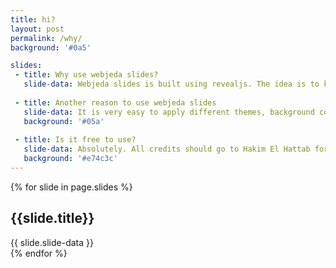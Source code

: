 ```yaml
---
title: hi?
layout: post
permalink: /why/
background: '#0a5'

slides:
 - title: Why use webjeda slides?
   slide-data: Webjeda slides is built using revealjs. The idea is to keep all the slideshows in one place as posts. All your presentations can be accessed from one place!
    
 - title: Another reason to use webjeda slides    
   slide-data: It is very easy to apply different themes, background colors and images to slides.
   background: '#05a'
   
 - title: Is it free to use?
   slide-data: Absolutely. All credits should go to Hakim El Hattab for creating revealjs.
   background: '#e74c3c'
---
```


{% for slide in page.slides %}                 
<section data-background="{% if slide.image %}{{slide.image}}{% elsif slide.background %}{{slide.background}}{% else %}{{page.background}}{% endif %}">
        <h1>{{slide.title}}</h1>{{ slide.slide-data }}

</section>               
{% endfor %}
    
